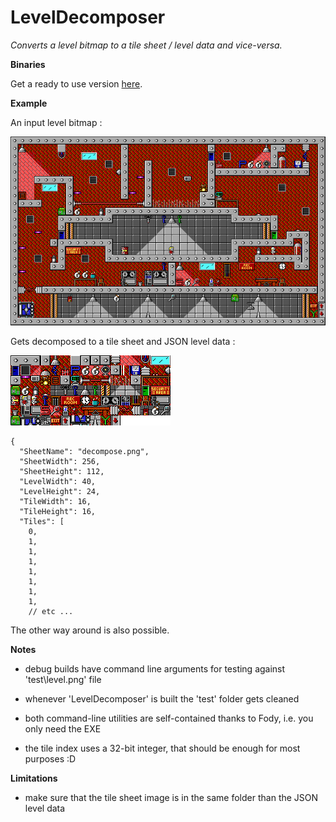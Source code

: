 LevelDecomposer
===============

*Converts a level bitmap to a tile sheet / level data and vice-versa.*

**Binaries**

Get a ready to use version [here](https://github.com/aybe/LevelDecomposer/releases).


**Example**

An input level bitmap :

![](https://raw.githubusercontent.com/aybe/LevelDecomposer/master/sample/example_recompose.png)

Gets decomposed to a tile sheet and JSON level data :

![](https://raw.githubusercontent.com/aybe/LevelDecomposer/master/sample/example_decompose.png)

```
{
  "SheetName": "decompose.png",
  "SheetWidth": 256,
  "SheetHeight": 112,
  "LevelWidth": 40,
  "LevelHeight": 24,
  "TileWidth": 16,
  "TileHeight": 16,
  "Tiles": [
    0,
    1,
    1,
    1,
    1,
    1,
    1,
    1,
    // etc ...
```

The other way around is also possible.

**Notes**

- debug builds have command line arguments for testing against 'test\level.png' file

- whenever 'LevelDecomposer' is built the 'test' folder gets cleaned

- both command-line utilities are self-contained thanks to Fody, i.e. you only need the EXE

- the tile index uses a 32-bit integer, that should be enough for most purposes :D

**Limitations**

- make sure that the tile sheet image is in the same folder than the JSON level data
